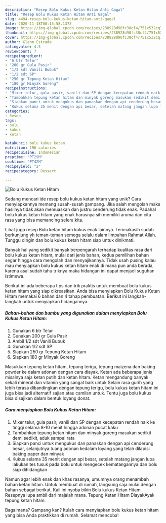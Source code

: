 ```yaml
---
description: "Resep Bolu Kukus Ketan Hitam Anti Gagal"
title: "Resep Bolu Kukus Ketan Hitam Anti Gagal"
slug: 4494-resep-bolu-kukus-ketan-hitam-anti-gagal
date: 2020-11-18T00:15:58.137Z
image: https://img-global.cpcdn.com/recipes/238928d90fc38cf4/751x532cq70/bolu-kukus-ketan-hitam-foto-resep-utama.jpg
thumbnail: https://img-global.cpcdn.com/recipes/238928d90fc38cf4/751x532cq70/bolu-kukus-ketan-hitam-foto-resep-utama.jpg
cover: https://img-global.cpcdn.com/recipes/238928d90fc38cf4/751x532cq70/bolu-kukus-ketan-hitam-foto-resep-utama.jpg
author: Glenn Estrada
ratingvalue: 4.5
reviewcount: 7
recipeingredient:
- "6 btr Telur"
- "200 gr Gula Pasir"
- "1/2 sdt Vanili Bubuk"
- "1/2 sdt SP"
- "250 gr Tepung Ketan Hitam"
- "180 gr Minyak Goreng"
recipeinstructions:
- "Mixer telur, gula pasir, vanili dan SP dengan kecepatan rendah naik ke tinggi selama 8-10 menit hingga adonan pucat kaku"
- "Tambahkan tepung ketan hitam dan minyak goreng masukan sedikit demi sedikit, aduk sampai rata"
- "Siapkan panci untuk mengukus dan panaskan dengan api cenderung besar, selanjutnya tuang adonan kedalam loyang yang telah dilapisi baking paper dan minyak"
- "Kukus selama 35 menit dengan api besar, setelah matang jangan lupa lakukan tes tusuk pada bolu untuk mengecek kematangannya dan bolu siap dihidangkan"
categories:
- Resep
tags:
- bolu
- kukus
- ketan

katakunci: bolu kukus ketan 
nutrition: 190 calories
recipecuisine: Indonesian
preptime: "PT29M"
cooktime: "PT42M"
recipeyield: "2"
recipecategory: Dessert

---
```



![Bolu Kukus Ketan Hitam](https://img-global.cpcdn.com/recipes/238928d90fc38cf4/751x532cq70/bolu-kukus-ketan-hitam-foto-resep-utama.jpg)

Sedang mencari ide resep bolu kukus ketan hitam yang unik? Cara menyiapkannya memang susah-susah gampang. Jika salah mengolah maka hasilnya tidak akan memuaskan dan justru cenderung tidak enak. Padahal bolu kukus ketan hitam yang enak harusnya sih memiliki aroma dan cita rasa yang bisa memancing selera kita.

Lihat juga resep Bolu ketan hitam kukus enak lainnya. Terimakasih sudah berkunjung yh teman-teman semoga selalu dalam limpahan Rahmat Allah. Tunggu dingin dan bolu kukus ketan hitam siap untuk dinikmati.

Banyak hal yang sedikit banyak berpengaruh terhadap kualitas rasa dari bolu kukus ketan hitam, mulai dari jenis bahan, kedua pemilihan bahan segar hingga cara mengolah dan menyajikannya. Tidak usah pusing kalau mau menyiapkan bolu kukus ketan hitam enak di mana pun anda berada, karena asal sudah tahu triknya maka hidangan ini dapat menjadi suguhan istimewa.


Berikut ini ada beberapa tips dan trik praktis untuk membuat bolu kukus ketan hitam yang siap dikreasikan. Anda bisa menyiapkan Bolu Kukus Ketan Hitam memakai 6 bahan dan 4 tahap pembuatan. Berikut ini langkah-langkah untuk menyiapkan hidangannya.

<!--inarticleads1-->

##### Bahan-bahan dan bumbu yang digunakan dalam menyiapkan Bolu Kukus Ketan Hitam:

1. Gunakan 6 btr Telur
1. Gunakan 200 gr Gula Pasir
1. Ambil 1/2 sdt Vanili Bubuk
1. Gunakan 1/2 sdt SP
1. Siapkan 250 gr Tepung Ketan Hitam
1. Siapkan 180 gr Minyak Goreng


Masukkan tepung ketan hitam, tepung terigu, tepung maizena dan baking powder ke dalam adonan dengan cara diayak. Ketan ada beberapa jenis misalnya saja ketan putih dan ketan hitam. Ketan mengandung banyak sekali mineral dan vitamin yang sangat baik untuk Selain rasa gurih yang lebih terasa dibandingkan dengan tepung terigu, bolu kukus ketan hitam ini juga bisa jadi alternatif sajian atau camilan untuk. Tentu juga bolu kukus bisa disajikan dalam bentuk loyang donat. 

<!--inarticleads2-->

##### Cara menyiapkan Bolu Kukus Ketan Hitam:

1. Mixer telur, gula pasir, vanili dan SP dengan kecepatan rendah naik ke tinggi selama 8-10 menit hingga adonan pucat kaku
1. Tambahkan tepung ketan hitam dan minyak goreng masukan sedikit demi sedikit, aduk sampai rata
1. Siapkan panci untuk mengukus dan panaskan dengan api cenderung besar, selanjutnya tuang adonan kedalam loyang yang telah dilapisi baking paper dan minyak
1. Kukus selama 35 menit dengan api besar, setelah matang jangan lupa lakukan tes tusuk pada bolu untuk mengecek kematangannya dan bolu siap dihidangkan


Namun agar lebih enak dan khas rasanya, umumnya orang menambah bahan ketan hitam. Untuk membuat di rumah, langsung saja mulai dengan bahan sebagai berikut. Kali ini nyoba bikin Bolu kukus Ketan Hitam. Resepnya lupa ambil dari majalah mana. Tepung Ketan Hitam DiayakAyak tepung ketan hitam. 

Bagaimana? Gampang kan? Itulah cara menyiapkan bolu kukus ketan hitam yang bisa Anda praktikkan di rumah. Selamat mencoba!

